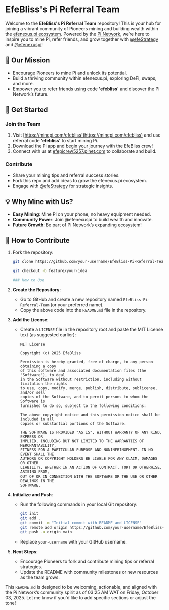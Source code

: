 # EfeBliss's Pi Referral Team

Welcome to the **EfeBliss's Pi Referral Team** repository! This is your hub for joining a vibrant community of Pioneers mining and building wealth within the [efenexus.pi ecosystem](https://efepicrew5257.pinet.com). Powered by the [Pi Network](https://minepi.com/efebliss), we’re here to inspire you to mine Pi, refer friends, and grow together with [@efeStrategy](https://github.com/efeStrategy) and [@efenexuspi](https://efenexuspi3192.pinet.com)!

## 🌟 Our Mission
- Encourage Pioneers to mine Pi and unlock its potential.
- Build a thriving community within efenexus.pi, exploring DeFi, swaps, and more.
- Empower you to refer friends using code **'efebliss'** and discover the Pi Network’s future.

## 🚀 Get Started
### Join the Team
1. Visit [https://minepi.com/efebliss](https://minepi.com/efebliss) and use referral code **'efebliss'** to start mining Pi.
2. Download the Pi app and begin your journey with the EfeBliss crew!
3. Connect with us at [efepicrew5257.pinet.com](https://efepicrew5257.pinet.com) to collaborate and build.

### Contribute
- Share your mining tips and referral success stories.
- Fork this repo and add ideas to grow the efenexus.pi ecosystem.
- Engage with [@efeStrategy](https://github.com/efeStrategy) for strategic insights.

## 💡 Why Mine with Us?
- **Easy Mining**: Mine Pi on your phone, no heavy equipment needed.
- **Community Power**: Join @efenexuspi to build wealth and innovate.
- **Future Growth**: Be part of Pi Network’s expanding ecosystem!

## 🤝 How to Contribute
1. Fork the repository:
   ```bash
   git clone https://github.com/your-username/EfeBliss-Pi-Referral-Team.git

   git checkout -b feature/your-idea

   ### How to Use
1. **Create the Repository**:
   - Go to GitHub and create a new repository named `EfeBliss-Pi-Referral-Team` (or your preferred name).
   - Copy the above code into the `README.md` file in the repository.

2. **Add the License**:
   - Create a `LICENSE` file in the repository root and paste the MIT License text (as suggested earlier):
     ```
     MIT License

     Copyright (c) 2025 EfeBliss

     Permission is hereby granted, free of charge, to any person obtaining a copy
     of this software and associated documentation files (the "Software"), to deal
     in the Software without restriction, including without limitation the rights
     to use, copy, modify, merge, publish, distribute, sublicense, and/or sell
     copies of the Software, and to permit persons to whom the Software is
     furnished to do so, subject to the following conditions:

     The above copyright notice and this permission notice shall be included in all
     copies or substantial portions of the Software.

     THE SOFTWARE IS PROVIDED "AS IS", WITHOUT WARRANTY OF ANY KIND, EXPRESS OR
     IMPLIED, INCLUDING BUT NOT LIMITED TO THE WARRANTIES OF MERCHANTABILITY,
     FITNESS FOR A PARTICULAR PURPOSE AND NONINFRINGEMENT. IN NO EVENT SHALL THE
     AUTHORS OR COPYRIGHT HOLDERS BE LIABLE FOR ANY CLAIM, DAMAGES OR OTHER
     LIABILITY, WHETHER IN AN ACTION OF CONTRACT, TORT OR OTHERWISE, ARISING FROM,
     OUT OF OR IN CONNECTION WITH THE SOFTWARE OR THE USE OR OTHER DEALINGS IN THE
     SOFTWARE.
     ```

3. **Initialize and Push**:
   - Run the following commands in your local Git repository:
     ```bash
     git init
     git add .
     git commit -m "Initial commit with README and LICENSE"
     git remote add origin https://github.com/your-username/EfeBliss-Pi-Referral-Team.git
     git push -u origin main
     ```
   - Replace `your-username` with your GitHub username.

4. **Next Steps**:
   - Encourage Pioneers to fork and contribute mining tips or referral strategies.
   - Update the README with community milestones or new resources as the team grows.

This `README.md` is designed to be welcoming, actionable, and aligned with the Pi Network’s community spirit as of 03:25 AM WAT on Friday, October 03, 2025. Let me know if you'd like to add specific sections or adjust the tone!

